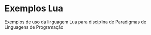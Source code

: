 # Exemplos Lua
Exemplos de uso da linguagem Lua para disciplina de Paradigmas de Linguagens de Programação
